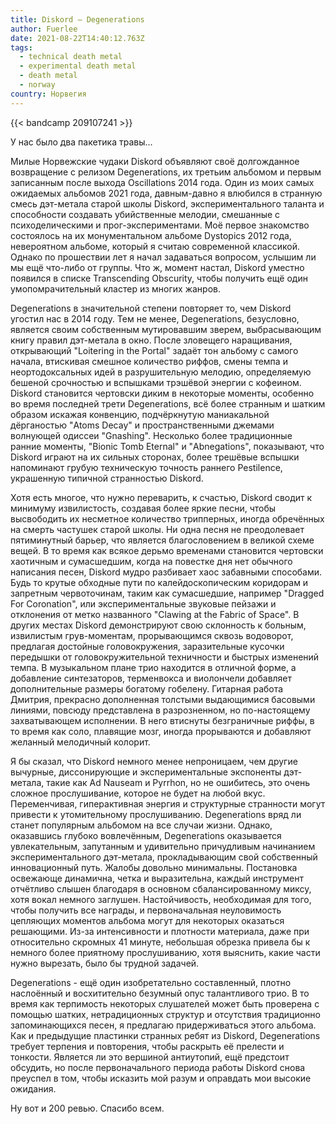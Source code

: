 ```yaml
---
title: Diskord — Degenerations
author: Fuerlee
date: 2021-08-22T14:40:12.763Z
tags:
  - technical death metal
  - experimental death metal
  - death metal
  - norway
country: Норвегия
---
```

{{< bandcamp 209107241 >}}

У нас было два пакетика травы...

Милые Норвежские чудаки Diskord объявляют своё долгожданное возвращение с релизом Degenerations, их третьим альбомом и первым записанным после выхода Oscillations 2014 года. Один из моих самых ожидаемых альбомов 2021 года, давным-давно я влюбился в странную смесь дэт-метала старой школы Diskord, экспериментального таланта и способности создавать убийственные мелодии, смешанные с психоделическими и прог-экспериментами. Моё первое знакомство состоялось на их монументальном альбоме Dystopics 2012 года, невероятном альбоме, который я считаю современной классикой. Однако по прошествии лет я начал задаваться вопросом, услышим ли мы ещё что-либо от группы. Что ж, момент настал, Diskord уместно появился в списке Transcending Obscurity, чтобы получить ещё один умопомрачительный кластер из многих жанров.

Degenerations в значительной степени повторяет то, чем Diskord угостил нас в 2014 году. Тем не менее, Degenerations, безусловно, является своим собственным мутировавшим зверем, выбрасывающим книгу правил дэт-метала в окно. После зловещего наращивания, открывающий "Loitering in the Portal" задаёт тон альбому с самого начала, втискивая смешное количество риффов, смены темпа и неортодоксальных идей в разрушительную мелодию, определяемую бешеной срочностью и вспышками трэшёвой энергии с кофеином. Diskord становится чертовски диким в некоторые моменты, особенно во время последней трети Degenerations, всё более странным и шатким образом искажая конвенцию, подчёркнутую маниакальной дёрганостью "Atoms Decay" и пространственными джемами волнующей одиссеи "Gnashing". Несколько более традиционные ранние моменты, "Bionic Tomb Eternal" и "Abnegations", показывают, что Diskord играют на их сильных сторонах, более трешёвые вспышки напоминают грубую техническую точность раннего Pestilence, украшенную типичной странностью Diskord.

Хотя есть многое, что нужно переварить, к счастью, Diskord сводит к минимуму извилистость, создавая более яркие песни, чтобы высвободить их несметное количество трипперных, иногда обречённых на смерть частушек старой школы. Ни одна песня не преодолевает пятиминутный барьер, что является благословением в великой схеме вещей. В то время как всякое дерьмо временами становится чертовски хаотичным и сумасшедшим, когда на повестке дня нет обычного написания песен, Diskord мудро разбивает хаос забавными способами. Будь то крутые обходные пути по калейдоскопическим коридорам и запретным червоточинам, таким как сумасшедшие, например "Dragged For Coronation", или экспериментальные звуковые пейзажи и отклонения от метко названного "Clawing at the Fabric of Space". В других местах Diskord демонстрируют свою склонность к больным, извилистым грув-моментам, прорывающимся сквозь водоворот, предлагая достойные головокружения, заразительные кусочки передышки от головокружительной техничности и быстрых изменений темпа. В музыкальном плане трио находится в отличной форме, а добавление синтезаторов, терменвокса и виолончели добавляет дополнительные размеры богатому гобелену. Гитарная работа Дмитрия, прекрасно дополненная толстыми выдающимися басовыми линиями, повсюду представлена в разрозненном, но по-настоящему захватывающем исполнении. В него втиснуты безграничные риффы, в то время как соло, плавящие мозг, иногда прорываются и добавляют желанный мелодичный колорит.

Я бы сказал, что Diskord немного менее непроницаем, чем другие вычурные, диссонирующие и экспериментальные экспоненты дэт-метала, такие как Ad Nauseam и Pyrrhon, но не ошибитесь, это очень сложное прослушивание, которое не будет на любой вкус. Переменчивая, гиперактивная энергия и структурные странности могут привести к утомительному прослушиванию. Degenerations вряд ли станет популярным альбомом на все случаи жизни. Однако, оказавшись глубоко вовлечённым, Degenerations оказывается увлекательным, запутанным и удивительно причудливым начинанием экспериментального дэт-метала, прокладывающим свой собственный инновационный путь. Жалобы довольно минимальны. Постановка освежающе динамична, четка и выразительна, каждый инструмент отчётливо слышен благодаря в основном сбалансированному миксу, хотя вокал немного заглушен. Настойчивость, необходимая для того, чтобы получить все награды, и первоначальная неуловимость цепляющих моментов альбома могут для некоторых оказаться решающими. Из-за интенсивности и плотности материала, даже при относительно скромных 41 минуте, небольшая обрезка привела бы к немного более приятному прослушиванию, хотя выяснить, какие части нужно вырезать, было бы трудной задачей.

Degenerations - ещё один изобретательно составленный, плотно наслоённый и восхитительно безумный опус талантливого трио. В то время как терпимость некоторых слушателей может быть проверена с помощью шатких, нетрадиционных структур и отсутствия традиционно запоминающихся песен, я предлагаю придерживаться этого альбома. Как и предыдущие пластинки странных ребят из Diskord, Degenerations требует терпения и повторения, чтобы раскрыть её прелести и тонкости. Является ли это вершиной антиутопий, ещё предстоит обсудить, но после первоначального периода работы Diskord снова преуспел в том, чтобы исказить мой разум и оправдать мои высокие ожидания.

Ну вот и 200 ревью. Спасибо всем.